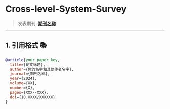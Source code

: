 # Cross-level-System-Survey

> 发表期刊: **[期刊名称](https://journal-link.com)**


---

## 1. 引用格式 📚

```bibtex
@article{your_paper_key,
  title={论文标题},
  author={你的名字和其他作者名字},
  journal={期刊名称},
  year={2024},
  volume={XX},
  number={X},
  pages={XXX--XXX},
  doi={10.XXXX/XXXXXX}
}
```






